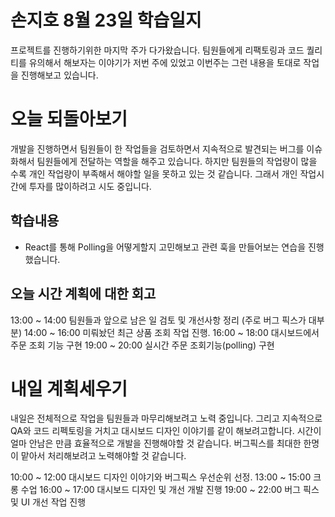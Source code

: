 # 손지호 8월 23일 학습일지

프로젝트를 진행하기위한 마지막 주가 다가왔습니다. 팀원들에게 리팩토링과 코드 퀄리티를 유의해서 해보자는 이야기가 저번 주에 있었고 이번주는 그런 내용을 토대로 작업을 진행해보고 있습니다.

# 오늘 되돌아보기

개발을 진행하면서 팀원들이 한 작업들을 검토하면서 지속적으로 발견되는 버그를 이슈화해서 팀원들에게 전달하는 역할을 해주고 있습니다. 하지만 팀원들의 작업량이 많을 수록 개인 작업량이 부족해서 해야할 일을 못하고 있는 것 같습니다. 그래서 개인 작업시간에 투자를 많이하려고 시도 중입니다.

## 학습내용

- React를 통해 Polling을 어떻게할지 고민해보고 관련 훅을 만들어보는 연습을 진행했습니다.

## 오늘 시간 계획에 대한 회고

13:00 ~ 14:00 팀원들과 앞으로 남은 일 검토 및 개선사항 정리 (주로 버그 픽스가 대부분)
14:00 ~ 16:00 미뤄놨던 최근 상품 조회 작업 진행.
16:00 ~ 18:00 대시보드에서 주문 조회 기능 구현
19:00 ~ 20:00 실시간 주문 조회기능(polling) 구현

# 내일 계획세우기

내일은 전체적으로 작업을 팀원들과 마무리해보려고 노력 중입니다. 그리고 지속적으로 QA와 코드 리펙토링을 거치고 대시보드 디자인 이야기를 같이 해보려고합니다. 시간이 얼마 안남은 만큼 효율적으로 개발을 진행해야할 것 같습니다. 버그픽스를 최대한 한명이 맡아서 처리해보려고 노력해야할 것 같습니다.

10:00 ~ 12:00 대시보드 디자인 이야기와 버그픽스 우선순위 선정.
13:00 ~ 15:00 크롱 수업
16:00 ~ 17:00 대시보드 디자인 및 개선 개발 진행
19:00 ~ 22:00 버그 픽스 및 UI 개선 작업 진행
